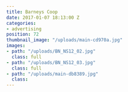 ```yaml
---
title: Barneys Coop
date: 2017-01-07 18:13:00 Z
categories:
- advertising
position: 72
thumbnail_image: "/uploads/main-cd970a.jpg"
images:
- path: "/uploads/BN_NS12_02.jpg"
  class: full
- path: "/uploads/BN_NS12_03.jpg"
  class: full
- path: "/uploads/main-db8389.jpg"
  class: 
---
```


